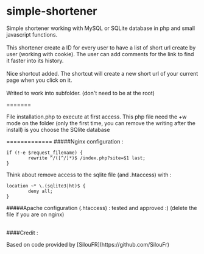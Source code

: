 # simple-shortener

<p>Simple shortener working with MySQL or SQLite database in php and small javascript functions.<br /><br />
This shortener create a ID for every user to have a list of short url create by user (working with cookie). The user can add comments for the link to find it faster into its history.<br />
<br/>
Nice shortcut added. The shortcut will create a new short url of your current page when you click on it.<br /><br />
Writed to work into subfolder. (don't need to be at the root)
</p>
=======
<p>
File installation.php to execute at first access. This php file need the +w mode on the folder (only the first time, you can remove the writing after the install) is you choose the SQlite database<br />
</p>

=============
#####Nginx configuration :
```NGINX
if (!-e $request_filename) {
    	rewrite ^/([^/]*)$ /index.php?site=$1 last;
}
```
Think about remove access to the sqlite file (and .htaccess) with :
```NGINX
location ~* \.(sqlite3|ht)$ {
        deny all;
}
```
#####Apache configuration (.htaccess) :
    tested and approved :)     (delete the file if you are on nginx)

<br/>
####Credit :<p>
Based on code provided by [SilouFR](https://github.com/SilouFr)
</p>
